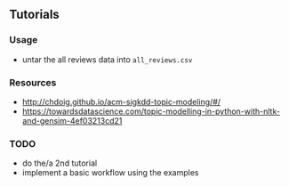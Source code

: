 ## Tutorials

### Usage

* untar the all reviews data into `all_reviews.csv`

### Resources

* http://chdoig.github.io/acm-sigkdd-topic-modeling/#/
* https://towardsdatascience.com/topic-modelling-in-python-with-nltk-and-gensim-4ef03213cd21

### TODO

* do the/a 2nd tutorial
* implement a basic workflow using the examples
